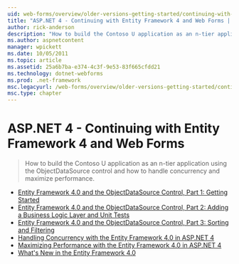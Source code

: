 ```yaml
---
uid: web-forms/overview/older-versions-getting-started/continuing-with-ef/index
title: "ASP.NET 4 - Continuing with Entity Framework 4 and Web Forms | Microsoft Docs"
author: rick-anderson
description: "How to build the Contoso U application as an n-tier application using the ObjectDataSource control and how to handle concurrency and maximize performance."
ms.author: aspnetcontent
manager: wpickett
ms.date: 10/05/2011
ms.topic: article
ms.assetid: 25a6b7ba-e374-4c3f-9e53-83f665cfdd21
ms.technology: dotnet-webforms
ms.prod: .net-framework
msc.legacyurl: /web-forms/overview/older-versions-getting-started/continuing-with-ef
msc.type: chapter
---
```

ASP.NET 4 - Continuing with Entity Framework 4 and Web Forms
====================
> How to build the Contoso U application as an n-tier application using the ObjectDataSource control and how to handle concurrency and maximize performance.


- [Entity Framework 4.0 and the ObjectDataSource Control, Part 1: Getting Started](using-the-entity-framework-and-the-objectdatasource-control-part-1-getting-started.md)
- [Entity Framework 4.0 and the ObjectDataSource Control, Part 2: Adding a Business Logic Layer and Unit Tests](using-the-entity-framework-and-the-objectdatasource-control-part-2-adding-a-business-logic-layer-and-unit-tests.md)
- [Entity Framework 4.0 and the ObjectDataSource Control, Part 3: Sorting and Filtering](using-the-entity-framework-and-the-objectdatasource-control-part-3-sorting-and-filtering.md)
- [Handling Concurrency with the Entity Framework 4.0 in ASP.NET 4](handling-concurrency-with-the-entity-framework-in-an-asp-net-web-application.md)
- [Maximizing Performance with the Entity Framework 4.0 in ASP.NET 4](maximizing-performance-with-the-entity-framework-in-an-asp-net-web-application.md)
- [What's New in the Entity Framework 4.0](what-s-new-in-the-entity-framework-4.md)